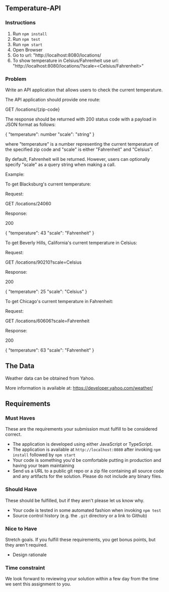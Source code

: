 ## Temperature-API

### Instructions

1. Run `npm install`
2. Run `npm test`
3. Run `npm start`
4. Open Browser
5. Go to url: "http://localhost:8080/locations/<Zipcode>
6. To show temperature in Celsius/Fahrenheit use url: "http://localhost:8080/locations/<Zipcode>?scale=<Celsius/Fahrenheit>"


### Problem
Write an API application that allows users to check the current temperature.

The API application should provide one route:

GET /locations/{zip-code}

The response should be returned with 200 status code with a payload in JSON format 
as follows:

{
    "temperature": number
    "scale": "string"
}

where "temperature" is a number representing the current temperature of the specified 
zip code and "scale" is either "Fahrenheit" and "Celsius".

By default, Fahrenheit will be returned.  However, users can optionally specify 
"scale" as a query string when making a call.

Example:

To get Blacksburg's current temperature:

Request:

GET /locations/24060

Response:

200

{
    "temperature": 43
    "scale": "Fahrenheit"
}


To get Beverly Hills, California's current temperature in Celsius:

Request:

GET /locations/90210?scale=Celsius

Response:

200

{
    "temperature": 25
    "scale": "Celsius"
}


To get Chicago's current temperature in Fahrenheit:

Request:

GET /locations/60606?scale=Fahrenheit

Response:

200

{
    "temperature": 63
    "scale": "Fahrenheit"
}



## The Data

Weather data can be obtained from Yahoo.  

More information is available at: https://developer.yahoo.com/weather/

## Requirements

### Must Haves
These are the requirements your submission must fulfill to be considered 
correct.

* The application is developed using either JavaScript or TypeScript.
* The application is available at `http://localhost:8080` after invoking 
  `npm install` followed by `npm start`
* Your code is something you'd be comfortable putting in production and 
  having your team maintaining
* Send us a URL to a public git repo or a zip file containing all source code 
  and any artifacts for the solution.  Please do not include any binary files.

### Should Have
These should be fulfilled, but if they aren't please let us know why.

* Your code is tested in some automated fashion when invoking `npm test`
* Source control history (e.g. the `.git` directory or a link to Github)

### Nice to Have
Stretch goals. If you fulfill these requirements, you get bonus points, but 
they aren't required.

* Design rationale

### Time constraint
We look forward to reviewing your solution within a few day from the time we 
sent this assignment to you.
